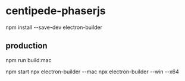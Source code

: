 # centipede-phaserjs

npm install --save-dev electron-builder

## production
npm run build:mac

npm start
npx electron-builder --mac
npx electron-builder --win --x64
